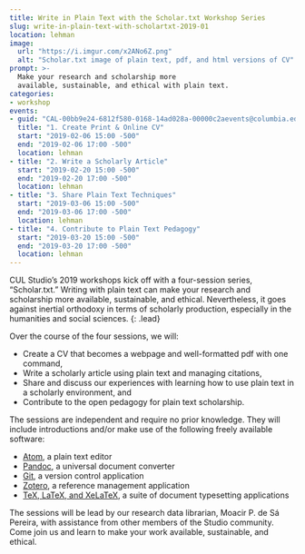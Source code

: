 ```yaml
---
title: Write in Plain Text with the Scholar.txt Workshop Series
slug: write-in-plain-text-with-scholartxt-2019-01
location: lehman
image:
  url: "https://i.imgur.com/x2ANo6Z.png"
  alt: "Scholar.txt image of plain text, pdf, and html versions of CV"
prompt: >-
  Make your research and scholarship more
  available, sustainable, and ethical with plain text.
categories:
- workshop
events:
- guid: "CAL-00bb9e24-6812f580-0168-14ad028a-00000c2aevents@columbia.edu"
  title: "1. Create Print & Online CV"
  start: "2019-02-06 15:00 -500"
  end: "2019-02-06 17:00 -500"
  location: lehman
- title: "2. Write a Scholarly Article"
  start: "2019-02-20 15:00 -500"
  end: "2019-02-20 17:00 -500"
  location: lehman
- title: "3. Share Plain Text Techniques"
  start: "2019-03-06 15:00 -500"
  end: "2019-03-06 17:00 -500"
  location: lehman
- title: "4. Contribute to Plain Text Pedagogy"
  start: "2019-03-20 15:00 -500"
  end: "2019-03-20 17:00 -500"
  location: lehman
---
```


CUL Studio’s 2019 workshops kick off with a four-session series,
“Scholar.txt.” Writing with plain text can make your research and scholarship
more available, sustainable, and ethical. Nevertheless, it goes against
inertial orthodoxy in terms of scholarly production, especially in the
humanities and social sciences.
{: .lead}

Over the course of the four sessions, we will:

* Create a CV that becomes a webpage and well-formatted pdf with one command,
* Write a scholarly article using plain text and managing citations,
* Share and discuss our experiences with learning how to use plain text in a
  scholarly environment, and
* Contribute to the open pedagogy for plain text scholarship.

The sessions are independent and require no prior knowledge. They will include
introductions and/or make use of the following freely available software:

* [Atom](http://atom.io), a plain text editor
* [Pandoc](http://pandoc.org), a universal document converter
* [Git](http://git-scm.com), a version control application
* [Zotero](http://zotero.org), a reference management application
* [TeX, LaTeX, and XeLaTeX](http://ctan.org), a suite of document typesetting
applications

The sessions will be lead by our research data librarian, Moacir P. de Sá
Pereira, with assistance from other members of the Studio community. Come join
us and learn to make your work available, sustainable, and ethical.

